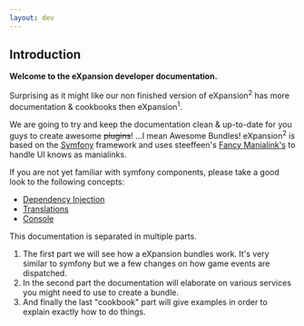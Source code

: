 ```yaml
---
layout: dev
---
```


## Introduction

**Welcome to the eXpansion developer documentation.**

Surprising as it might like our non finished version of eXpansion<sup>2</sup> has more documentation & cookbooks then eXpansion<sup>1</sup>. 

We are going to try and keep the documentation clean & up-to-date for you guys to create awesome <del>plugins</del>! 
...I mean Awesome Bundles! eXpansion<sup>2</sup> is based on the [Symfony](https://symfony.com/) framework and 
uses steeffeen's [Fancy Manialink's](https://github.com/steeffeen/FancyManiaLinks) to handle UI knows as manialinks. 
 
If you are not yet familiar with symfony components, please take a good look to the following concepts:
* [Dependency Injection](http://symfony.com/doc/3.3/components/dependency_injection.html)
* [Translations](http://symfony.com/doc/3.3/components/translation.html)
* [Console](http://symfony.com/doc/3.3/components/console.html)

This documentation is separated in multiple parts.

1. The first part we will see how a eXpansion bundles work.
It's very similar to symfony but we a few changes on how game events are dispatched. 
2. In the second part the documentation will elaborate on various services you might need to use to create a bundle. 
3. And finally the last "cookbook" part will give examples in order to explain exactly how to do things.
